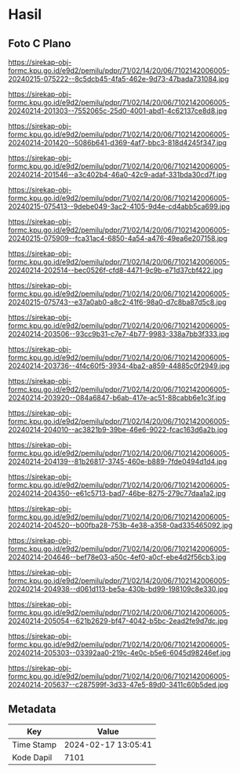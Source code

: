 # Hasil

## Foto C Plano

https://sirekap-obj-formc.kpu.go.id/e9d2/pemilu/pdpr/71/02/14/20/06/7102142006005-20240215-075222--8c5dcb45-4fa5-462e-9d73-47bada731084.jpg

https://sirekap-obj-formc.kpu.go.id/e9d2/pemilu/pdpr/71/02/14/20/06/7102142006005-20240214-201303--7552065c-25d0-4001-abd1-4c62137ce8d8.jpg

https://sirekap-obj-formc.kpu.go.id/e9d2/pemilu/pdpr/71/02/14/20/06/7102142006005-20240214-201420--5086b641-d369-4af7-bbc3-818d4245f347.jpg

https://sirekap-obj-formc.kpu.go.id/e9d2/pemilu/pdpr/71/02/14/20/06/7102142006005-20240214-201546--a3c402b4-46a0-42c9-adaf-331bda30cd7f.jpg

https://sirekap-obj-formc.kpu.go.id/e9d2/pemilu/pdpr/71/02/14/20/06/7102142006005-20240215-075413--9debe049-3ac2-4105-9d4e-cd4abb5ca699.jpg

https://sirekap-obj-formc.kpu.go.id/e9d2/pemilu/pdpr/71/02/14/20/06/7102142006005-20240215-075909--fca31ac4-6850-4a54-a476-49ea6e207158.jpg

https://sirekap-obj-formc.kpu.go.id/e9d2/pemilu/pdpr/71/02/14/20/06/7102142006005-20240214-202514--bec0526f-cfd8-4471-9c9b-e71d37cbf422.jpg

https://sirekap-obj-formc.kpu.go.id/e9d2/pemilu/pdpr/71/02/14/20/06/7102142006005-20240215-075743--e37a0ab0-a8c2-41f6-98a0-d7c8ba87d5c8.jpg

https://sirekap-obj-formc.kpu.go.id/e9d2/pemilu/pdpr/71/02/14/20/06/7102142006005-20240214-203506--93cc9b31-c7e7-4b77-9983-338a7bb3f333.jpg

https://sirekap-obj-formc.kpu.go.id/e9d2/pemilu/pdpr/71/02/14/20/06/7102142006005-20240214-203736--4f4c60f5-3934-4ba2-a859-44885c0f2949.jpg

https://sirekap-obj-formc.kpu.go.id/e9d2/pemilu/pdpr/71/02/14/20/06/7102142006005-20240214-203920--084a6847-b6ab-417e-ac51-88cabb6e1c3f.jpg

https://sirekap-obj-formc.kpu.go.id/e9d2/pemilu/pdpr/71/02/14/20/06/7102142006005-20240214-204010--ac3821b9-39be-46e6-9022-fcac163d6a2b.jpg

https://sirekap-obj-formc.kpu.go.id/e9d2/pemilu/pdpr/71/02/14/20/06/7102142006005-20240214-204139--81b26817-3745-460e-b889-7fde0494d1d4.jpg

https://sirekap-obj-formc.kpu.go.id/e9d2/pemilu/pdpr/71/02/14/20/06/7102142006005-20240214-204350--e61c5713-bad7-46be-8275-279c77daa1a2.jpg

https://sirekap-obj-formc.kpu.go.id/e9d2/pemilu/pdpr/71/02/14/20/06/7102142006005-20240214-204520--b00fba28-753b-4e38-a358-0ad335465092.jpg

https://sirekap-obj-formc.kpu.go.id/e9d2/pemilu/pdpr/71/02/14/20/06/7102142006005-20240214-204646--bef78e03-a50c-4ef0-a0cf-ebe4d2f56cb3.jpg

https://sirekap-obj-formc.kpu.go.id/e9d2/pemilu/pdpr/71/02/14/20/06/7102142006005-20240214-204938--d061d113-be5a-430b-bd99-198109c8e330.jpg

https://sirekap-obj-formc.kpu.go.id/e9d2/pemilu/pdpr/71/02/14/20/06/7102142006005-20240214-205054--621b2629-bf47-4042-b5bc-2ead2fe9d7dc.jpg

https://sirekap-obj-formc.kpu.go.id/e9d2/pemilu/pdpr/71/02/14/20/06/7102142006005-20240214-205303--03392aa0-219c-4e0c-b5e6-6045d98246ef.jpg

https://sirekap-obj-formc.kpu.go.id/e9d2/pemilu/pdpr/71/02/14/20/06/7102142006005-20240214-205637--c287599f-3d33-47e5-89d0-3411c60b5ded.jpg


## Metadata

| Key        | Value               |
| ---------- | ------------------- |
| Time Stamp | 2024-02-17 13:05:41 |
| Kode Dapil | 7101                |



